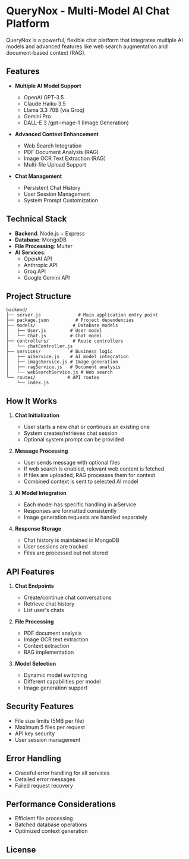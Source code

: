 # QueryNox - Multi-Model AI Chat Platform

QueryNox is a powerful, flexible chat platform that integrates multiple AI models and advanced features like web search augmentation and document-based context (RAG).

## Features

- **Multiple AI Model Support**
  - OpenAI GPT-3.5
  - Claude Haiku 3.5
  - Llama 3.3 70B (via Groq)
  - Gemini Pro
  - DALL-E 3 /gpt-image-1 (Image Generation)

- **Advanced Context Enhancement**
  - Web Search Integration
  - PDF Document Analysis (RAG)
  - Image OCR Text Extraction (RAG)
  - Multi-file Upload Support

- **Chat Management**
  - Persistent Chat History
  - User Session Management
  - System Prompt Customization

## Technical Stack

- **Backend**: Node.js + Express
- **Database**: MongoDB
- **File Processing**: Multer
- **AI Services**:
  - OpenAI API
  - Anthropic API
  - Groq API
  - Google Gemini API

## Project Structure

```
backend/
├── server.js              # Main application entry point
├── package.json          # Project dependencies
├── models/              # Database models
│   ├── User.js         # User model
│   └── Chat.js         # Chat model
├── controllers/         # Route controllers
│   └── chatController.js
├── services/           # Business logic
│   ├── aiService.js    # AI model integration
│   ├── imageService.js # Image generation
│   ├── ragService.js   # Document analysis
│   └── webSearchService.js # Web search
└── routes/            # API routes
    └── index.js
```

## How It Works

1. **Chat Initialization**
   - User starts a new chat or continues an existing one
   - System creates/retrieves chat session
   - Optional system prompt can be provided

2. **Message Processing**
   - User sends message with optional files
   - If web search is enabled, relevant web content is fetched
   - If files are uploaded, RAG processes them for context
   - Combined context is sent to selected AI model

3. **AI Model Integration**
   - Each model has specific handling in aiService
   - Responses are formatted consistently
   - Image generation requests are handled separately

4. **Response Storage**
   - Chat history is maintained in MongoDB
   - User sessions are tracked
   - Files are processed but not stored

## API Features

1. **Chat Endpoints**
   - Create/continue chat conversations
   - Retrieve chat history
   - List user's chats

2. **File Processing**
   - PDF document analysis
   - Image OCR text extraction
   - Context extraction
   - RAG implementation

3. **Model Selection**
   - Dynamic model switching
   - Different capabilities per model
   - Image generation support

## Security Features

- File size limits (5MB per file)
- Maximum 5 files per request
- API key security
- User session management

## Error Handling

- Graceful error handling for all services
- Detailed error messages
- Failed request recovery

## Performance Considerations

- Efficient file processing
- Batched database operations
- Optimized context generation

## License

